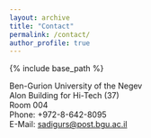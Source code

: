 ```yaml
---
layout: archive
title: "Contact"
permalink: /contact/
author_profile: true
---
```


{% include base_path %}

Ben-Gurion University of the Negev  
Alon Building for Hi-Tech (37)  
Room 004  
Phone: +972-8-642-8095  
E-Mail: [sadigurs@post.bgu.ac.il](mailto:sadigurs@post.bgu.ac.il)
